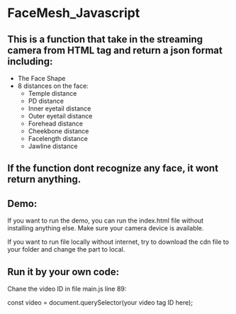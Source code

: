 # FaceMesh_Javascript

## This is a function that take in the streaming camera from HTML tag and return a json format including:

<ul>
  <li>The Face Shape</li>
  <li>8 distances on the face:
    <ul>
      <li>Temple distance</li>
      <li>PD distance</li>
      <li>Inner eyetail distance</li>
      <li>Outer eyetail distance</li>
      <li>Forehead distance</li>
      <li>Cheekbone distance</li>
      <li>Facelength distance</li>
      <li>Jawline distance</li>
    </ul>
  </li>
</ul>

## If the function dont recognize any face, it wont return anything.
## Demo:
If you want to run the demo, you can run the index.html file without installing anything else. Make sure your camera device is available.

If you want to run file locally without internet, try to download the cdn file to your folder and change the part to local.

## Run it by your own code:
Chane the video ID in file main.js line 89:

const video = document.querySelector(your video tag ID here);
